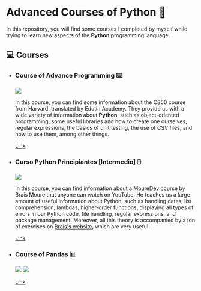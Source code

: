 # Advanced Courses of Python 💾
<p>In this repository, you will find some courses I completed by myself while trying to learn new aspects of the <b>Python</b> programming language.</p>

## 💻 Courses 
<ul>
  <li><h3>Course of Advance Programming ⌨️</h3>
  <img src="https://img.shields.io/badge/Python-blue?logo=Python&logoColor=yellow">
  <p>In this course, you can find some information about the CS50 course from Harvard, translated by Edutin Academy. They provide us with a wide variety of information about <b>Python</b>, such as object-oriented programming, some useful libraries and how to create one ourselves, regular expressions, the basics of unit testing, the use of CSV files, and how to use them, among other things.</p>
  <p><a href="https://edutin.com/curso-de-programacion-avanzada">Link</a></p>
  </li>
  <li><h3>Curso Python Principiantes [Intermedio] 🖱️</h3>
  <img src="https://img.shields.io/badge/Python-blue?logo=Python&logoColor=yellow"> 
    <p>In this course, you can find information about a MoureDev course by Brais Moure that anyone can watch on YouTube. He teaches us a large amount of useful information about Python, such as handling dates, list comprehension, lambdas, higher-order functions, displaying all types of errors in our Python code, file handling, regular expressions, and package management. Moreover, all this theory is accompanied by a ton of exercises on <a href="https://retosdeprogramacion.com/ejercicios/">Brais's website</a>, which are very useful.</p>
    <p><a href="https://youtu.be/TbcEqkabAWU?si=9-3lGV_VgnrhxgDF">Link</a></p>
  </li>
  <li><h3>Course of Pandas 📊</h3>
    <img src="https://img.shields.io/badge/Python-blue?logo=Python&logoColor=yellow">
    <img src="https://img.shields.io/badge/Pandas-black?logo=Pandas">
    <p></p>
    <p><a href="https://www.datacamp.com/courses/data-manipulation-with-pandas?utm_source=google&utm_medium=paid_search&utm_campaignid=21079800901&utm_adgroupid=162386453209&utm_device=c&utm_keyword=pandas%20course&utm_matchtype=e&utm_network=g&utm_adpostion=&utm_creative=725983085265&utm_targetid=kwd-303144560159&utm_loc_interest_ms=&utm_loc_physical_ms=9198006&utm_content=tech~python~pandas&utm_campaign=240311_1-sea~tech~python_2-b2c_3-es-lang-en_4-prc_5-na_6-na_7-le_8-pdsh-go_9-nb-e_10-na_11-na-jan25&gad_source=1&gclid=Cj0KCQiA19e8BhCVARIsALpFMgEE6zoZhsUFp5ZeWfAOT4xCGEq6wAqbrjLsFkgA8lv_IN5DCg85jdAaAgymEALw_wcB">Link</a></p>
    
  </li>
  
</ul>
